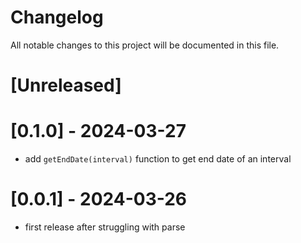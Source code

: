 # Changelog

All notable changes to this project will be documented in this file.

# [Unreleased]

# [0.1.0] - 2024-03-27

- add `getEndDate(interval)` function to get end date of an interval

# [0.0.1] - 2024-03-26

- first release after struggling with parse
